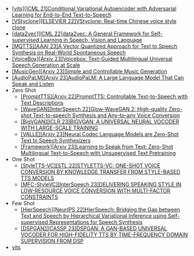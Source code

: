- [[vits][ICML 21]Conditional Variational Autoencoder with Adversarial Learning for End-to-End Text-to-Speech](https://arxiv.org/abs/2106.06103)
- [[VStyclone][ELSEVIER 22]VStyclone: Real-time Chinese voice style clone](https://pdf.sciencedirectassets.com/271419/1-s2.0-S0045790622X00098/1-s2.0-S0045790622007492/main.pdf?X-Amz-Security-Token=IQoJb3JpZ2luX2VjEAIaCXVzLWVhc3QtMSJIMEYCIQCFqKhWvUFxM768pkSFqD9j1eiGwsTqy%2BCC5u4zAlaRnwIhAI9ARB6dszu7gbnI9zlLKuY0m5eq%2BbC80rDWzp%2FOwR0tKrIFCFoQBRoMMDU5MDAzNTQ2ODY1Igx3PGyrWVQ03U88KH8qjwWn0ECtxWM084nYR2Rhy9VpL557ZrdISdqwKSgaTO7mqvNNezQ%2BKwkWgPwoJLR%2FOhqOGtk8nCv5ewkY%2BVt%2FWiLOMe%2F3icSx2vmGsjqiN2xuM2KO0kQ8gWGyo3hweRviBEbfZm%2B2jReiftu3eqLJVoH95LOY9F4ljIQWvWM%2FPqOFfSmOve5Cyb3aUxItjbUiB7ZOKKVbBmHWH2lSaY7n5tDl14p84xDpNDX9wDTzq8G97sOCkM%2FMckNsqQlfkwoegqWiRqbJxJ6jxFXftMKLFAqCzhGrUHyC%2F%2BSYPbzVTyKqW7TUuYlUA129jT1j19%2BVZu0ZEsUUhNgu2PvEF8OARdWnGXFC5boJF9ugmnV%2B89yNuOvfMOy5UiPf7o4aOAScBbRILa5Q7CE%2BSugbevb2fIY4uN3rQ3ABePPJf3xaosvQ5cYSLsOUJJ6%2BWPEoybWHOdBXHOXpVgZ5eIjIkFWTxEL5aMXc0M0TFYv16w9VFUJtqFbFQ3dqSQr%2Bm%2FBVNIGGpx2vOByBFIiwGt5iVGP%2F9FHfZG4X%2B9H1TtglkoIrRk0My1HnVoc1MFRl9567QckYRdglQ9YtOkfPEj6iJ9m9mtERhvhFmmZDH8y45f4j6OU%2F1G2k9blUWrrGPjy%2B2Zyz4Rn1VR0TLu1xJ1cspYvnCu4EOsjVmp0Vg1KlDrVqB0GJS6VYPRLeSM%2BXzgKKbMs%2BRD2zyYlZ5HazKrxYtKyd4azeQ0Oezy%2F%2Fv0Pe0TLNsGHAJhy3IQb16%2FDwbt%2FxpB83c5bvPFPyHumd30ZNLlKxtop9rCNL76xrOb8UB5mFqtfCw3KqFOhB343DGL%2BWjmz596XyyYcQgh13XSM7BPQZh2jZOzDyGon3E1NJiuFq7vG0MJfytaQGOrABcw2gePy868q1vGFpMrJSEW1N3wRPT22SjnCu%2BR0uTUC0ph25FRDL4%2BrfKO7CDqgp6lO%2FFXu0KimTdPjfMj2VQc%2B2FK%2Bc4nohHE30MNalXsw%2FquNz04nHwuqUSGLFoPaQZtLskcXY1lPSfq1OS4xE3oqEe4A%2BdahkFti0OHMMSg0FLnfPZ1iyTy0a13wtTEbTeEqKxlr0edXkLWo01ZqL2ZS2yyv%2F5o7YM%2FL20s4ujm8%3D&X-Amz-Algorithm=AWS4-HMAC-SHA256&X-Amz-Date=20230617T101808Z&X-Amz-SignedHeaders=host&X-Amz-Expires=300&X-Amz-Credential=ASIAQ3PHCVTYQJHHIEMJ%2F20230617%2Fus-east-1%2Fs3%2Faws4_request&X-Amz-Signature=ab4d377fb7239f3fb1a62f2de39880838233436f7613bd9b59efce3db4d13601&hash=27dd52b1752974aacfa549085c5f4559df4533dea1a8bfd80f2f7d3123bb1eb4&host=68042c943591013ac2b2430a89b270f6af2c76d8dfd086a07176afe7c76c2c61&pii=S0045790622007492&tid=spdf-2dec1e5b-169d-4f92-af7f-2843d2e22174&sid=4e0c9953229119485748822513f9113f60bdgxrqa&type=client&tsoh=d3d3LnNjaWVuY2VkaXJlY3QuY29t&ua=190855035d0f5b06085e53&rr=7d8a8bf94ce56464&cc=cn)
- [[data2vec][ICML 22]data2vec: A General Framework for Self-supervised Learning in Speech, Vision and Language](https://arxiv.org/abs/2202.03555)
- [[MQTTS][AAAI 23]A Vector Quantized Approach for Text to Speech Synthesis on Real-World Spontaneous Speech](https://arxiv.org/abs/2302.04215)
- [[VoiceBox][Arxiv 23]Voicebox: Text-Guided Multilingual Universal Speech Generation at Scale](https://arxiv.org/abs/2306.15687)
- [[MusicGen][Arxiv 23]Simple and Controllable Music Generation](https://arxiv.org/abs/2306.05284)
- [[AudioPaLM][Arxiv 23]AudioPaLM: A Large Language Model That Can Speak and Listen](https://arxiv.org/pdf/2306.12925.pdf)
- Zero Shot
  - [[PromptTTS][Arxiv 22]PromptTTS: Controllable Text-to-Speech with Text Descriptions](https://arxiv.org/abs/2211.12171)
  - [[WaveGAN][InterSpeech 22]Glow-WaveGAN 2: High-quality Zero-shot Text-to-speech Synthesis and Any-to-any Voice Conversion](https://arxiv.org/abs/2207.01832)
  - [[BigVGAN][ICLR 23]BIGVGAN: A UNIVERSAL NEURAL VOCODER WITH LARGE-SCALE TRAINING](https://arxiv.org/abs/2206.04658)
  - [[VALLE][Arxiv 23]Neural Codec Language Models are Zero-Shot Text to Speech Synthesizers](https://arxiv.org/abs/2301.02111)
  - [[Framework][Arxiv 23]Learning to Speak from Text: Zero-Shot Multilingual Text-to-Speech with Unsupervised Text Pretraining](https://arxiv.org/abs/2301.12596)
- One Shot
  - [[StyleTTS-VC][STL 22]STYLETTS-VC: ONE-SHOT VOICE CONVERSION BY KNOWLEDGE TRANSFER FROM STYLE-BASED TTS MODELS](https://arxiv.org/abs/2212.14227)
  - [[MFC-StyleVC][InterSpeech 23]DELIVERING SPEAKING STYLE IN LOW-RESOURCE VOICE CONVERSION WITH MULTI-FACTOR CONSTRAINTS](https://arxiv.org/pdf/2211.08857.pdf)
- Few Shot
  - [[HierSpeech][NeurIPS 22]HierSpeech: Bridging the Gap between Text and Speech by Hierarchical Variational Inference using Self-supervised Representations for Speech Synthesis](https://openreview.net/pdf?id=awdyRVnfQKX)
  - [[DSPGAN][ICASSP 23]DSPGAN: A GAN-BASED UNIVERSAL VOCODER FOR HIGH-FIDELITY TTS BY TIME-FREQUENCY DOMAIN SUPERVISION FROM DSP](https://arxiv.org/abs/2211.01087)
-  [vits](https://github.com/QinHsiu/Awesome-Papers/edit/main/TTS/vits.md)
  
